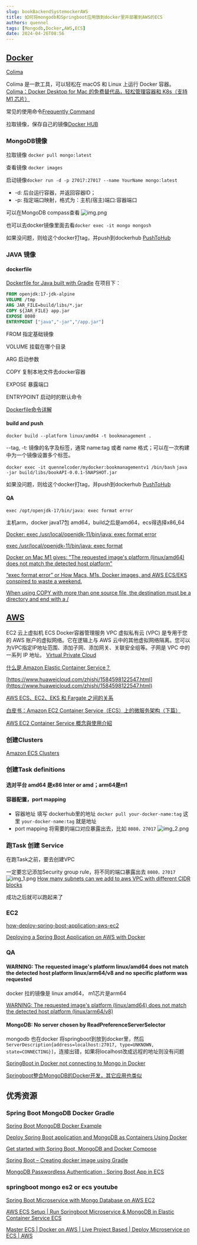 ```yaml
---
slug: bookBackendSystemockerAWS
title: 如何将mongodb和Springboot应用放到docker里并部署到AWS的ECS
authors: quennel
tags: [Mongodb,Docker,AWS,ECS]
date: 2024-04-26T08:56
---
```

## [Docker](https://www.docker.com/)
[Colima](https://github.com/abiosoft/colima)

Colima 是一款工具，可以轻松在 macOS 和 Linux 上运行 Docker 容器。
[Colima：Docker Desktop for Mac 的免费替代品，轻松管理容器和 K8s（支持 M1 芯片）](https://zhuanlan.zhihu.com/p/466229156)

常见的使用命令[Frequently Command](/backendDocs/Docker/FrequentlyCommand)



拉取镜像，保存自己的镜像[Docker HUB](https://hub.docker.com/)


### MongoDB镜像
拉取镜像
`docker pull mongo:latest `

查看镜像
`docker images`

启动镜像`docker run -d -p 27017:27017 --name YourName mongo:latest`
- -d: 后台运行容器，并返回容器ID；
- -p: 指定端口映射，格式为：主机(宿主)端口:容器端口

可以在MongoDB compass查看 
![img.png](img.png)

也可以去docker镜像里面去看`docker exec -it mongo mongosh`

如果没问题，则给这个docker打tag，并push到dockerhub [PushToHub](/backendDocs/Docker/PushToHub)

### JAVA 镜像
#### dockerfile
[Dockerfile for Java built with Gradle](/backendDocs/Docker/DockerfileInJava)
在项目下：
```dockerfile title="Dockerfile"
FROM openjdk:17-jdk-alpine
VOLUME /tmp
ARG JAR_FILE=build/libs/*.jar
COPY ${JAR_FILE} app.jar
EXPOSE 8080
ENTRYPOINT ["java","-jar","/app.jar"]
```
FROM 指定基础镜像

VOLUME 挂载在哪个目录

ARG 启动参数

COPY 复制本地文件去docker容器

EXPOSE 暴露端口

ENTRYPOINT 启动时的默认命令

[Dockerfile命令详解](https://blog.csdn.net/tc979907461/article/details/107614667)

#### build and push
`docker build --platform linux/amd64 -t bookmanagement . `

--tag, -t: 镜像的名字及标签，通常 name:tag 或者 name 格式；可以在一次构建中为一个镜像设置多个标签。

` docker exec -it quennelcoder/mydocker:bookmanagementv1 /bin/bash `
`java -jar build/libs/bookAPI-0.0.1-SNAPSHOT.jar  `

如果没问题，则给这个docker打tag，并push到dockerhub [PushToHub](/backendDocs/Docker/PushToHub)

#### QA
`exec /opt/openjdk-17/bin/java: exec format error`

主机arm，docker java17包 amd64，build之后是amd64，ecs得选择x86_64

[Docker: exec /usr/local/openjdk-11/bin/java: exec format error](https://stackoverflow.com/questions/75089403/docker-exec-usr-local-openjdk-11-bin-java-exec-format-error)

[exec /usr/local/openjdk-11/bin/java: exec format](https://waytohksharma.medium.com/exec-usr-local-openjdk-11-bin-java-exec-format-1b68effb2446)

[Docker on Mac M1 gives: "The requested image's platform (linux/amd64) does not match the detected host platform"](https://stackoverflow.com/questions/69054921/docker-on-mac-m1-gives-the-requested-images-platform-linux-amd64-does-not-m)

[“exec format error” or How Macs, M1s, Docker images, and AWS ECS/EKS conspired to waste a weekend.](https://medium.com/block-imperium-games/exec-format-error-or-how-macs-m1s-docker-images-and-aws-ecs-eks-conspired-to-waste-a-weekend-6fcd2ea063d1)

[When using COPY with more than one source file, the destination must be a directory and end with a /](https://stackoverflow.com/questions/53650492/when-using-copy-with-more-than-one-source-file-the-destination-must-be-a-direct)


## [AWS](https://aws.amazon.com/)
EC2 云上虚拟机
ECS Docker容器管理服务
VPC
虚拟私有云 (VPC) 是专用于您的 AWS 账户的虚拟网络。它在逻辑上与 AWS 云中的其他虚拟网络隔离。您可以为VPC指定IP地址范围、添加子网、添加网关、关联安全组等。子网是 VPC 中的一系列 IP 地址。
[ Virtual Private Cloud](https://aws.amazon.com/cn/vpc/)

[什么是 Amazon Elastic Container Service？](https://docs.aws.amazon.com/zh_cn/AmazonECS/latest/developerguide/Welcome.html)

[https://www.huaweicloud.com/zhishi/1584598122547.html](https://www.huaweicloud.com/zhishi/1584598122547.html)

[AWS ECS、EC2、EKS 和 Fargate 之间的关系](https://blog.csdn.net/winfield821/article/details/135387756)

[白皮书：Amazon EC2 Container Service（ECS）上的微服务架构（下篇）](https://aws.amazon.com/cn/blogs/china/microservices-on-amazon-ecs-2/)

[AWS EC2 Container Service 概念與使用介紹](https://medium.com/@chihsuan/aws-ec2-container-service-%E6%A6%82%E5%BF%B5%E8%88%87%E4%BD%BF%E7%94%A8%E4%BB%8B%E7%B4%B9-28258247947a#:~:text=Task%EF%BC%9A%E4%B8%80%E8%88%AC%E6%88%91%E5%80%91%E9%80%9A%E5%B8%B8%E5%8F%AA,%E6%8F%90%E4%BE%9B%E8%87%AA%E5%8B%95%E9%87%8D%E5%95%9F%E7%9A%84%E5%8A%9F%E8%83%BD%E3%80%82)


### 创建Clusters
[Amazon ECS Clusters](https://docs.aws.amazon.com/zh_cn/AmazonECS/latest/developerguide/clusters.html)
### 创建Task definitions
#### 选对平台 amd64 是x86 Inter or amd；arm64是m1
#### 容器配置，port mapping
- 容器地址 填写 dockerhub里的地址 `docker pull your-docker-name:tag` 这里 `your-docker-name:tag` 就是地址
- port mapping 将需要的端口对应暴露出去，比如 `8080，27017`
![img_2.png](img_2.png)
### 跑Task 创建 Service
在跑Task之前，要去创建VPC

一定要忘记添加Security group rule，将不同的端口暴露出去 `8080，27017`
![img_1.png](img_1.png)
[How many subnets can we add to aws VPC with different CIDR blocks](https://stackoverflow.com/questions/49199804/how-many-subnets-can-we-add-to-aws-vpc-with-different-cidr-blocks)

成功之后就可以跑起来了


### EC2
[how-deploy-spring-boot-application-aws-ec2](https://www.linkedin.com/pulse/how-deploy-spring-boot-application-aws-ec2-3-rakesh-reddy-kjiwc/)

[Deploying a Spring Boot Application on AWS with Docker](https://medium.com/@rosuth/deploying-a-spring-boot-application-on-aws-with-docker-e065ab3ab501)

### QA

#### WARNING: The requested image's platform linux/amd64 does not match the detected host platform linux/arm64/v8 and no specific platform was requested

docker 拉的镜像是 linux amd64， m1芯片是arm64

[WARNING: The requested image's platform (linux/amd64) does not match the detected host platform (linux/arm64/v8)](https://dev.to/docker/run-x86-containers-on-apple-mac-m1-with-rosetta-2-417a)

#### MongoDB: No server chosen by ReadPreferenceServerSelector
mongodb 也在docker
将springboot到放到docker里，然后`ServerDescription{address=localhost:27017, type=UNKNOWN, state=CONNECTING}]`，连接出错，如果将localhost改成远程的地址则没有问题

[SpringBoot in Docker not connecting to Mongo in Docker](https://stackoverflow.com/questions/56938511/springboot-in-docker-not-connecting-to-mongo-in-docker)

[Springboot整合MongoDB的Docker开发，其它应用也类似](https://www.cnblogs.com/larrydpk/p/13247127.html)



## 优秀资源
### Spring Boot MongoDB Docker Gradle
[Spring Boot MongoDB Docker Example](https://frugalisminds.com/spring-boot-mongodb-docker-example/)

[Deploy Spring Boot application and MongoDB as Containers Using Docker](https://chanakambkarunarathna.medium.com/deploy-spring-boot-application-and-mongodb-as-containers-using-docker-5e38c687525b)

[Get started with Spring Boot, MongoDB and Docker Compose](https://sfmohassel.medium.com/get-started-with-spring-boot-mongodb-and-docker-compose-cfae8283ed1b)

[Spring Boot – Creating docker image using Gradle](https://www.geeksforgeeks.org/spring-boot-creating-docker-image-using-gradle/)

[MongoDB Passwordless Authentication : Spring Boot App in ECS](https://contact-rajeshvinayagam.medium.com/mongodb-passwordless-authentication-spring-boot-app-in-ecs-8c55079d63bd)


### springboot mongo es2 or ecs youtube
[Spring Boot Microservice with Mongo Database on AWS EC2](https://www.youtube.com/watch?v=79Vn8A907ZA&ab_channel=TechnoTownTechie)

[AWS ECS Setup | Run Springboot Microservice & MongoDB in Elastic Container Service ECS](https://www.youtube.com/watch?v=reKPCV5y0l4)

[Master ECS | Docker on AWS | Live Project Based | Deploy Microservice on ECS | AWS](https://www.youtube.com/watch?v=gsfKVa2-GtI&ab_channel=PeaceOfCode)
